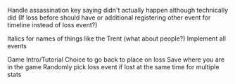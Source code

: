 Handle assassination key saying didn't actually happen although technically did (If loss before should have or additional registering other event for timeline instead of loss event?)

Italics for names of things like the Trent (what about people?)
Implement all events

Game Intro/Tutorial
Choice to go back to place on loss
Save where you are in the game
Randomly pick loss event if lost at the same time for multiple stats